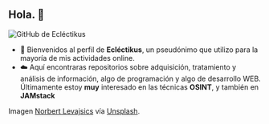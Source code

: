 ## Hola. 👋

![GitHub de Ecléctikus]()

- :monkey: Bienvenidos al perfil de **Ecléctikus**, un pseudónimo que utilizo para la mayoría de mis actividades online.
- :cloud: Aquí encontraras repositorios sobre adquisición, tratamiento y análisis de información, algo de programación y algo de desarrollo WEB. Últimamente estoy **muy** interesado en las técnicas **OSINT**, y también en **JAMstack**

Imagen [Norbert Levajsics](https://unsplash.com/@levajsics?utm_source=unsplash&amp;utm_medium=referral&amp;utm_content=creditCopyText) vía [Unsplash](https://unsplash.com/s/photos/chimps?utm_source=unsplash&amp;utm_medium=referral&amp;utm_content=creditCopyText).

<!--
**Eclectikus/Eclectikus** is a ✨ _special_ ✨ repository because its `README.md` (this file) appears on your GitHub profile.

Here are some ideas to get you started:

- 🔭 I’m currently working on ...
- 🌱 I’m currently learning ...
- 👯 I’m looking to collaborate on ...
- 🤔 I’m looking for help with ...
- 💬 Ask me about ...
- 📫 How to reach me: ...
- 😄 Pronouns: ...
- ⚡ Fun fact: ...
-->
